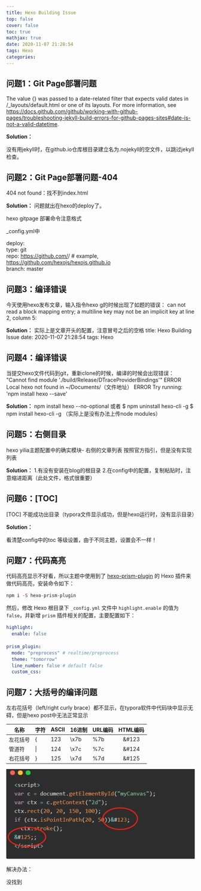 ```yaml
---
title: Hexo Building Issue
top: false
cover: false
toc: true
mathjax: true
date: 2020-11-07 21:28:54
tags: Hexo
categories:
---
```





## 问题1：Git Page部署问题

The value {} was passed to a date-related filter that expects valid dates in /_layouts/default.html or one of its layouts. For more information, see https://docs.github.com/github/working-with-github-pages/troubleshooting-jekyll-build-errors-for-github-pages-sites#date-is-not-a-valid-datetime.

**Solution：**

没有用jekyll时，在github.io仓库根目录建立名为.nojekyll的空文件，以跳过jekyll检查。

## 问题2：Git Page部署问题-404

404 not found：找不到index.html

**Solution：**
问题就出在hexo的deploy了。

hexo gitpage 部署命令注意格式

_config.yml中

deploy:  
type: git  
repo: https://github.com/<username>/<project>  # example, https://github.com/hexojs/hexojs.github.io  
branch: master

## 问题3：编译错误

今天使用hexo发布文章，输入指令hexo g的时候出现了如题的错误：
can not read a block mapping entry; a multiline key may not be an implicit key at line 2, column 5:

**Solution：**
实际上是文章开头的配置，注意冒号之后的空格
title: Hexo Building Issue
date: 2020-11-07 21:28:54
tags: Hexo

## 问题4：编译错误

当提交hexo文件代码到git，重新clone的时候，编译的时候会出现错误：
"Cannot find module './build/Release/DTraceProviderBindings'"
ERROR Local hexo not found in ~/Documents/（文件地址）
ERROR Try running: 'npm install hexo --save'

**Solution：**
npm install hexo --no-optional
或者
$ npm uninstall hexo-cli -g
$ npm install hexo-cli -g
（实际上是没有办法上传node modules）

## 问题5：右侧目录

hexo yilia主题配置中的确实模块- 右侧的文章列表
按照官方指引，但是没有实现列表

**Solution：**
1.有没有安装在blog的根目录
2.在config中的配置，复制粘贴时，注意缩进距离（此处文件，格式很重要）

## 问题6：[TOC]

[TOC] 不能成功出目录（typora文件显示成功，但是hexo运行时，没有显示目录）

**Solution：**

看清楚config中的toc 等级设置，由于不同主题，设置会不一样！



## 问题7：代码高亮

代码高亮显示不好看，所以主题中使用到了 [hexo-prism-plugin](https://github.com/ele828/hexo-prism-plugin) 的 Hexo 插件来做代码高亮，安装命令如下：

```haskell
npm i -S hexo-prism-plugin
```

然后，修改 Hexo 根目录下 `_config.yml` 文件中 `highlight.enable` 的值为 `false`，并新增 `prism` 插件相关的配置，主要配置如下：

```yaml
highlight:
  enable: false

prism_plugin:
  mode: "preprocess" # realtime/preprocess
  theme: "tomorrow"
  line_number: false # default false
  custom_css:
```



## 问题7：大括号的编译问题

左右花括号（left/right curly brace）都不显示，在typora软件中代码块中显示无碍，但是hexo post中无法正常显示

| 名称     | 字符 | ASCII | 16进制 | URL编码 | HTML编码 |
| -------- | ---- | ----- | ------ | ------- | :------: |
| 左花括号 | {    | 123   | \x7b   | %7b     |  &#123   |
| 管道符   | \|   | 124   | \x7c   | %7c     |  &#124   |
| 右花括号 | }    | 125   | \x7d   | %7d     |  &#125   |

![](Hexo-Building-Issue/1604935229359.png)

解决办法：

没找到